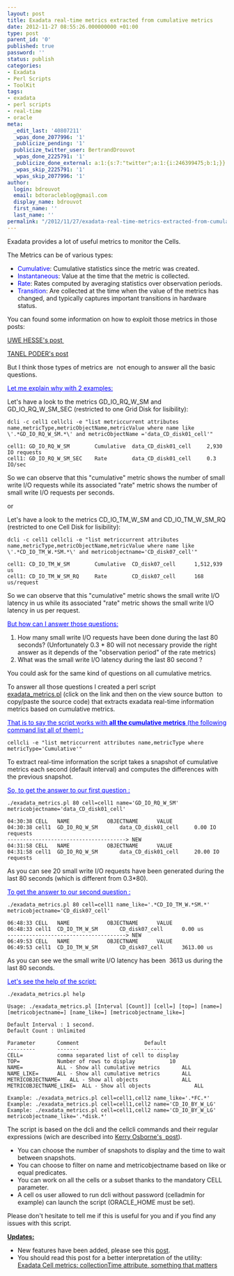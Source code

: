 ```yaml
---
layout: post
title: Exadata real-time metrics extracted from cumulative metrics
date: 2012-11-27 08:55:26.000000000 +01:00
type: post
parent_id: '0'
published: true
password: ''
status: publish
categories:
- Exadata
- Perl Scripts
- ToolKit
tags:
- exadata
- perl scripts
- real-time
- oracle
meta:
  _edit_last: '40807211'
  _wpas_done_2077996: '1'
  _publicize_pending: '1'
  publicize_twitter_user: BertrandDrouvot
  _wpas_done_2225791: '1'
  _publicize_done_external: a:1:{s:7:"twitter";a:1:{i:246399475;b:1;}}
  _wpas_skip_2225791: '1'
  _wpas_skip_2077996: '1'
author:
  login: bdrouvot
  email: bdtoracleblog@gmail.com
  display_name: bdrouvot
  first_name: ''
  last_name: ''
permalink: "/2012/11/27/exadata-real-time-metrics-extracted-from-cumulative-metrics/"
---
```


Exadata provides a lot of useful metrics to monitor the Cells.

The Metrics can be of various types:

-   <span style="color:#0000ff;">Cumulative</span>: Cumulative statistics since the metric was created.
-   <span style="color:#0000ff;">Instantaneous</span>: Value at the time that the metric is collected.
-   <span style="color:#0000ff;">Rate</span>: Rates computed by averaging statistics over observation periods.
-   <span style="color:#0000ff;">Transition</span>: Are collected at the time when the value of the metrics has changed, and typically captures important transitions in hardware status.

You can found some information on how to exploit those metrics in those posts:

[UWE HESSE's post ](http://uhesse.com/2011/02/15/exadata-part-v-monitoring-with-database-control/)

[TANEL PODER's post](http://blog.tanelpoder.com/tag/exadata/)

But I think those types of metrics are  not enough to answer all the basic questions.

<span style="color:#0000ff;"><span style="text-decoration:underline;">Let me explain why with 2 examples:</span></span>

Let's have a look to the metrics GD\_IO\_RQ\_W\_SM and GD\_IO\_RQ\_W\_SM\_SEC (restricted to one Grid Disk for lisibility):

    dcli -c cell1 cellcli -e "list metriccurrent attributes name,metricType,metricObjectName,metricValue where name like \'.*GD_IO_RQ_W_SM.*\' and metricObjectName ='data_CD_disk01_cell'"

    cell1: GD_IO_RQ_W_SM        Cumulative  data_CD_disk01_cell     2,930 IO requests
    cell1: GD_IO_RQ_W_SM_SEC    Rate        data_CD_disk01_cell     0.3 IO/sec

So we can observe that this "cumulative" metric shows the number of small write I/O requests while its associated "rate" metric shows the number of small write I/O requests per seconds.

or

Let's have a look to the metrics CD\_IO\_TM\_W\_SM and CD\_IO\_TM\_W\_SM\_RQ (restricted to one Cell Disk for lisibility):

    dcli -c cell1 cellcli -e "list metriccurrent attributes name,metricType,metricObjectName,metricValue where name like \'.*CD_IO_TM_W.*SM.*\' and metricobjectname='CD_disk07_cell'"

    cell1: CD_IO_TM_W_SM        Cumulative  CD_disk07_cell      1,512,939 us
    cell1: CD_IO_TM_W_SM_RQ     Rate        CD_disk07_cell      168 us/request

So we can observe that this "cumulative" metric shows the small write I/O latency in us while its associated "rate" metric shows the small write I/O latency in us per request.

<span style="text-decoration:underline;color:#0000ff;">But how can I answer those questions:</span>

1.  How many small write I/O requests have been done during the last 80 seconds? (Unfortunately 0.3 \* 80 will not necessary provide the right answer as it depends of the "observation period" of the rate metrics)
2.  What was the small write I/O latency during the last 80 second ?

You could ask for the same kind of questions on all cumulative metrics.

To answer all those questions I created a perl script [exadata\_metrics.pl](http://bdrouvot.wordpress.com/exadata_metrics/ "exadata_metrics") (click on the link and then on the view source button  to copy/paste the source code) that extracts exadata real-time information metrics based on cumulative metrics.

<span style="text-decoration:underline;color:#0000ff;">That is to say the script works with **all the cumulative metrics** (the following command list all of them) :</span>

    cellcli -e "list metriccurrent attributes name,metricType where metricType='Cumulative'"

To extract real-time information the script takes a snapshot of cumulative metrics each second (default interval) and computes the differences with the previous snapshot.

<span style="text-decoration:underline;"><span style="color:#0000ff;text-decoration:underline;">So, to get the answer to our first question :</span></span>

    ./exadata_metrics.pl 80 cell=cell1 name='GD_IO_RQ_W_SM' metricobjectname='data_CD_disk01_cell'

    04:30:38 CELL   NAME            OBJECTNAME      VALUE
    04:30:38 cell1  GD_IO_RQ_W_SM       data_CD_disk01_cell     0.00 IO requests
    --------------------------------------> NEW
    04:31:58 CELL   NAME            OBJECTNAME      VALUE
    04:31:58 cell1  GD_IO_RQ_W_SM       data_CD_disk01_cell     20.00 IO requests

As you can see 20 small write I/O requests have been generated during the last 80 seconds (which is different from 0.3\*80).

<span style="text-decoration:underline;color:#0000ff;">To get the answer to our second question :</span>

    ./exadata_metrics.pl 80 cell=cell1 name_like='.*CD_IO_TM_W.*SM.*' metricobjectname='CD_disk07_cell'

    06:48:33 CELL   NAME            OBJECTNAME      VALUE
    06:48:33 cell1  CD_IO_TM_W_SM       CD_disk07_cell      0.00 us
    --------------------------------------> NEW
    06:49:53 CELL   NAME            OBJECTNAME      VALUE
    06:49:53 cell1  CD_IO_TM_W_SM       CD_disk07_cell      3613.00 us

As you can see we the small write I/O latency has been  3613 us during the last 80 seconds.

<span style="text-decoration:underline;color:#0000ff;">Let's see the help of the script:</span>

    ./exadata_metrics.pl help

    Usage: ./exadata_metrics.pl [Interval [Count]] [cell=] [top=] [name=] [metricobjectname=] [name_like=] [metricobjectname_like=]

    Default Interval : 1 second.
    Default Count : Unlimited

    Parameter       Comment                     Default
    ---------       -------                     -------
    CELL=           comma separated list of cell to display
    TOP=            Number of rows to display           10
    NAME=           ALL - Show all cumulative metrics       ALL
    NAME_LIKE=      ALL - Show all cumulative metrics       ALL
    METRICOBJECTNAME=   ALL - Show all objects              ALL
    METRICOBJECTNAME_LIKE=  ALL - Show all objects              ALL

    Example: ./exadata_metrics.pl cell=cell1,cell2 name_like='.*FC.*'
    Example: ./exadata_metrics.pl cell=cell1,cell2 name='CD_IO_BY_W_LG'
    Example: ./exadata_metrics.pl cell=cell1,cell2 name='CD_IO_BY_W_LG' metricobjectname_like='.*disk.*'

The script is based on the dcli and the cellcli commands and their regular expressions (wich are described into [Kerry Osborne's  post](http://kerryosborne.oracle-guy.com/2010/11/cellcli-command-syntax-top-10/)).

-   You can choose the number of snapshots to display and the time to wait between snapshots.
-   You can choose to filter on name and metricobjectname based on like or equal predicates.
-   You can work on all the cells or a subset thanks to the mandatory CELL parameter.
-   A cell os user allowed to run dcli without password (celladmin for example) can launch the script (ORACLE\_HOME must be set).

Please don't hesitate to tell me if this is useful for you and if you find any issues with this script.

<span style="text-decoration:underline;">**Updates:**</span>

-   New features have been added, please see this [post](http://bdrouvot.wordpress.com/2013/03/05/exadata-real-time-metrics-extracted-from-cumulative-metrics-part-ii/ "Exadata real-time metrics extracted from cumulative metrics:  Part II").
-   You should read this post for a better interpretation of the utility: [Exadata Cell metrics: collectionTime attribute, something that matters](http://bdrouvot.wordpress.com/2013/09/13/exadata-cell-metrics-collectiontime-attribute-something-that-matters/ "Exadata Cell metrics: collectionTime attribute, something that matters")
